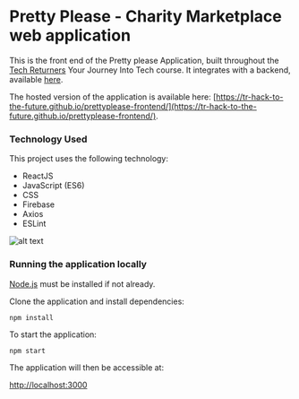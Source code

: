# Pretty Please - Charity Marketplace web application 

This is the front end of the Pretty please Application, built throughout the [Tech Returners](https://techreturners.com) Your Journey Into Tech course. It integrates with a backend, available [here](https://github.com/tr-hack-to-the-future/prettyplease-backend).

The hosted version of the application is available here: [https://tr-hack-to-the-future.github.io/prettyplease-frontend/](https://tr-hack-to-the-future.github.io/prettyplease-frontend/).

### Technology Used

This project uses the following technology:

- ReactJS
- JavaScript (ES6)
- CSS
- Firebase
- Axios
- ESLint


![alt text](https://github.com/tr-hack-to-the-future/prettyplease-frontend/blob/master/pretty-please_screenshot.png)

### Running the application locally

[Node.js](https://nodejs.org/en/) must be installed if not already.

Clone the application and install dependencies:

    npm install

To start the application:

    npm start

The application will then be accessible at:

[http://localhost:3000](http://localhost:3000)




